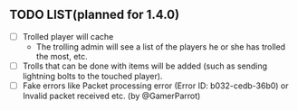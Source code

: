## TODO LIST(planned for 1.4.0)
- [ ] Trolled player will cache
	- The trolling admin will see a list of the players he or she has trolled the most, etc.
- [ ] Trolls that can be done with items will be added (such as sending lightning bolts to the touched player).
- [ ] Fake errors like Packet processing error (Error ID: b032-cedb-36b0) or Invalid packet received etc. (by @GamerParrot)
